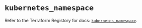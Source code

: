 # `kubernetes_namespace`

Refer to the Terraform Registory for docs: [`kubernetes_namespace`](https://registry.terraform.io/providers/hashicorp/kubernetes/2.24.0/docs/resources/namespace).
